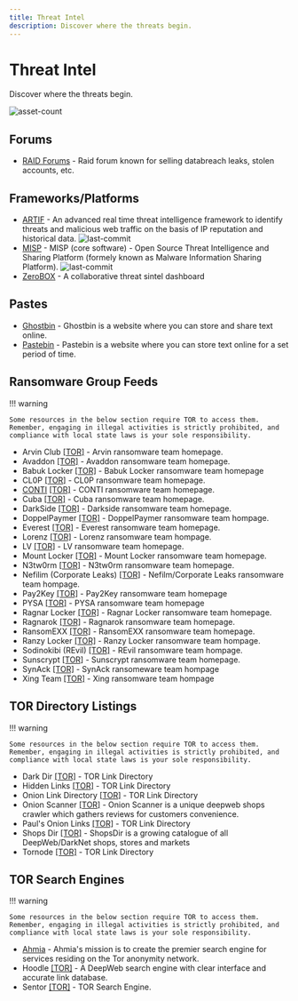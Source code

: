 ```yaml
---
title: Threat Intel
description: Discover where the threats begin.
---
```


# Threat Intel

Discover where the threats begin.

![asset-count](https://img.shields.io/badge/Tools%20%26%20Resources%20Available-40-757575?style=for-the-badge)


## Forums

* [RAID Forums](https://raidforums.com/Forum-Leaks-Market) - Raid forum known for selling databreach leaks, stolen accounts, etc. 


## Frameworks/Platforms

* [ARTIF](https://github.com/CRED-CLUB/ARTIF) - An advanced real time threat intelligence framework to identify threats and malicious web traffic on the basis of IP reputation and historical data. ![last-commit](https://img.shields.io/github/last-commit/CRED-CLUB/ARTIF?style=flat)
* [MISP](https://github.com/MISP/MISP) - MISP (core software) - Open Source Threat Intelligence and Sharing Platform (formely known as Malware Information Sharing Platform). ![last-commit](https://img.shields.io/github/last-commit/MISP/MISP?style=flat)
* [ZeroBOX]( https://box.zero.camp/) - A collaborative threat sintel dashboard 


## Pastes

* [Ghostbin](https://ghostbin.com/) - Ghostbin is a website where you can store and share text online. 
* [Pastebin](https://pastebin.com/) - Pastebin is a website where you can store text online for a set period of time. 


## Ransomware Group Feeds

!!! warning

    Some resources in the below section require TOR to access them. Remember, engaging in illegal activities is strictly prohibited, and compliance with local state laws is your sole responsibility.


* Arvin Club [[TOR]](http://3kp6j22pz3zkv76yutctosa6djpj4yib2icvdqxucdaxxedumhqicpad.onion/) - Arvin ransomware team homepage. 
* Avaddon [[TOR]](http://avaddongun7rngel.onion) - Avaddon ransomware team homepage. 
* Babuk Locker [[TOR]](http://wavbeudogz6byhnardd2lkp2jafims3j7tj6k6qnywchn2csngvtffqd.onion/) - Babuk Locker ransomware team homepage 
* CL0P [[TOR]](http://ekbgzchl6x2ias37.onion/) - CL0P ransomware team homepage. 
* [CONTI](https://continews.icu/) [[TOR]](http://continewsnv5otx5kaoje7krkto2qbu3gtqef22mnr7eaxw3y6ncz3ad.onion) - CONTI ransomware team homepage. 
* Cuba [[TOR]](http://cuba4mp6ximo2zlo.onion/) - Cuba ransomware team homepage. 
* DarkSide [[TOR]](http://darksidc3iux462n6yunevoag52ntvwp6wulaz3zirkmh4cnz6hhj7id.onion/) - Darkside ransomware team homepage. 
* DoppelPaymer [[TOR]](http://hpoo4dosa3x4ognfxpqcrjwnsigvslm7kv6hvmhh2yqczaxy3j6qnwad.onion/) - DoppelPaymer ransomware team hompage. 
* Everest [[TOR]](http://ransomocmou6mnbquqz44ewosbkjk3o5qjsl3orawojexfook2j7esad.onion/) - Everest ransomware team homepage. 
* Lorenz [[TOR]](http://lorenzmlwpzgxq736jzseuterytjueszsvznuibanxomlpkyxk6ksoyd.onion/) - Lorenz ransomware team hompage. 
* LV [[TOR]](http://rbvuetuneohce3ouxjlbxtimyyxokb4btncxjbo44fbgxqy7tskinwad.onion/) - LV ransomware team homepage. 
* Mount Locker [[TOR]](http://mountnewsokhwilx.onion) - Mount Locker ransomware team homepage. 
* N3tw0rm [[TOR]](http://n3twormruynhn3oetmxvasum2miix2jgg56xskdoyihra4wthvlgyeyd.onion/) - N3tw0rm ransomware team homepage. 
* Nefilim (Corporate Leaks) [[TOR]](http://edteebo2w2bvwewbjb5wgwxksuwqutbg3lk34ln7jpf3obhy4cvkbuqd.onion/) - Nefilm/Corporate Leaks ransomware team hompage. 
* Pay2Key [[TOR]](http://pay2key2zkg7arp3kv3cuugdaqwuesifnbofun4j6yjdw5ry7zw2asid.onion/) - Pay2Key ransomware team homepage 
* PYSA [[TOR]](http://pysa2bitc5ldeyfak4seeruqymqs4sj5wt5qkcq7aoyg4h2acqieywad.onion/) - PYSA ransomware team homepage 
* Ragnar Locker [[TOR]](http://p6o7m73ujalhgkiv.onion/) - Ragnar Locker ransomware team homepage. 
* Ragnarok [[TOR]](http://wobpitin77vdsdiswr43duntv6eqw4rvphedutpaxycjdie6gg3binad.onion/) - Ragnarok ransomware team homepage. 
* RansomEXX [[TOR]](http://rnsm777cdsjrsdlbs4v5qoeppu3px6sb2igmh53jzrx7ipcrbjz5b2ad.onion/) - RansomEXX ransomware team homepage. 
* Ranzy Locker [[TOR]](http://37rckgo66iydpvgpwve7b2el5q2zhjw4tv4lmyewufnpx4lhkekxkoqd.onion/) - Ranzy Locker ransomware team hompage. 
* Sodinokibi (REvil) [[TOR]](http://dnpscnbaix6nkwvystl3yxglz7nteicqrou3t75tpcc5532cztc46qyd.onion) - REvil ransomware team hompage. 
* Sunscrypt [[TOR]](http://nbzzb6sa6xuura2z.onion/) - Sunscrypt ransomware team homepage. 
* SynAck [[TOR]](http://xqkz2rmrqkeqf6sjbrb47jfwnqxcd4o2zvaxxzrpbh2piknms37rw2ad.onion/index.html) - SynAck ransomeware team hompage 
* Xing Team [[TOR]](http://xingnewj6m4qytljhfwemngm7r7rogrindbq7wrfeepejgxc3bwci7qd.onion/) - Xing ransomware team hompage 


## TOR Directory Listings

!!! warning

    Some resources in the below section require TOR to access them. Remember, engaging in illegal activities is strictly prohibited, and compliance with local state laws is your sole responsibility.

* Dark Dir [[TOR]](http://l7vh56hxm3t4tzy75nxzducszppgi45fyx2wy6chujxb2rhy7o5r62ad.onion) - TOR Link Directory 
* Hidden Links [[TOR]](http://wclekwrf2aclunlmuikf2bopusjfv66jlhwtgbiycy5nw524r6ngioid.onion/) - TOR Link Directory 
* Onion Link Directory [[TOR]](http://torlinkszegvxqb6.onion/) - TOR Link Directory 
* Onion Scanner [[TOR]](http://4r4zaei5qa7qq5ha.onion/) - Onion Scanner is a unique deepweb shops crawler which gathers reviews for customers convenience. 
* Paul's Onion Links [[TOR]](http://paullzqj3ntil7vyar3gxeks7bz5haiteeehz5vdk5fadvtto7q7liid.onion/) - TOR Link Directory 
* Shops Dir [[TOR]](http://vxmua4uvg7vp5ssnvx5gexrr2nxso3wwvjwagdub67vcombj4kf4i4qd.onion/) - ShopsDir is a growing catalogue of all DeepWeb/DarkNet shops, stores and markets 
* Tornode [[TOR]](http://e6wzjohnxejirqa2sgridvymv2jxhrqdfuyxvoxp3xpqh7kr4kbwpwad.onion/) - TOR Link Directory 


## TOR Search Engines

!!! warning

    Some resources in the below section require TOR to access them. Remember, engaging in illegal activities is strictly prohibited, and compliance with local state laws is your sole responsibility.

* [Ahmia](https://ahmia.fi/) - Ahmia's mission is to create the premier search engine for services residing on the Tor anonymity network. 
* Hoodle [[TOR]](http://nr2dvqdot7yw6b5poyjb7tzot7fjrrweb2fhugvytbbio7ijkrvicuid.onion) - A DeepWeb search engine with clear interface and accurate link database. 
* Sentor [[TOR]](http://e27slbec2ykiyo26gfuovaehuzsydffbit5nlxid53kigw3pvz6uosqd.onion/index.php) - TOR Search Engine. 